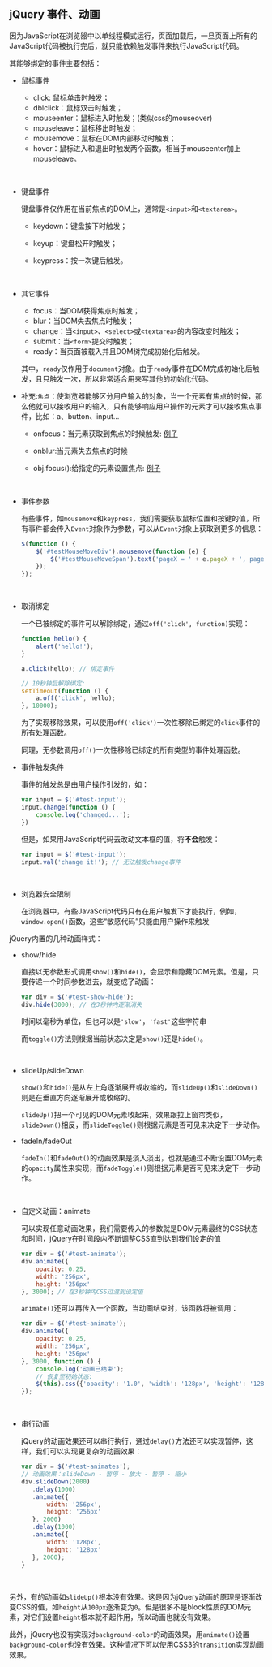 ## jQuery 事件、动画

因为JavaScript在浏览器中以单线程模式运行，页面加载后，一旦页面上所有的JavaScript代码被执行完后，就只能依赖触发事件来执行JavaScript代码。

其能够绑定的事件主要包括：

* 鼠标事件

  * click: 鼠标单击时触发；
  * dblclick：鼠标双击时触发；
  * mouseenter：鼠标进入时触发；(类似css的mouseover)
  * mouseleave：鼠标移出时触发；
  * mousemove：鼠标在DOM内部移动时触发；
  * hover：鼠标进入和退出时触发两个函数，相当于mouseenter加上mouseleave。

  ​

* 键盘事件

  键盘事件仅作用在当前焦点的DOM上，通常是`<input>`和`<textarea>`。

  * keydown：键盘按下时触发；

  * keyup：键盘松开时触发；

  * keypress：按一次键后触发。

    ​

* 其它事件

  * focus：当DOM获得焦点时触发；
  * blur：当DOM失去焦点时触发；
  * change：当`<input>`、`<select>`或`<textarea>`的内容改变时触发；
  * submit：当`<form>`提交时触发；
  * ready：当页面被载入并且DOM树完成初始化后触发。

  其中，`ready`仅作用于`document`对象。由于`ready`事件在DOM完成初始化后触发，且只触发一次，所以非常适合用来写其他的初始化代码。

* 补充:`焦点`：使浏览器能够区分用户输入的对象，当一个元素有焦点的时候，那么他就可以接收用户的输入，只有能够响应用户操作的元素才可以接收焦点事件，比如：a、button、input...

  * onfocus：当元素获取到焦点的时候触发: [例子](https://www.w3schools.com/jsref/tryit.asp?filename=tryjsref_onfocus)

  * onblur:当元素失去焦点的时候

  * obj.focus():给指定的元素设置焦点: [例子](https://www.w3schools.com/cssref/tryit.asp?filename=trycss_sel_focus)

    ​


* 事件参数

  有些事件，如`mousemove`和`keypress`，我们需要获取鼠标位置和按键的值，所有事件都会传入`Event`对象作为参数，可以从`Event`对象上获取到更多的信息：

  ```js
  $(function () {
      $('#testMouseMoveDiv').mousemove(function (e) {
          $('#testMouseMoveSpan').text('pageX = ' + e.pageX + ', pageY = ' + e.pageY);
      });
  });
  ```

  ​

* 取消绑定

  一个已被绑定的事件可以解除绑定，通过`off('click', function)`实现：

  ```js
  function hello() {
      alert('hello!');
  }

  a.click(hello); // 绑定事件

  // 10秒钟后解除绑定:
  setTimeout(function () {
      a.off('click', hello);
  }, 10000);
  ```

  为了实现移除效果，可以使用`off('click')`一次性移除已绑定的`click`事件的所有处理函数。

  同理，无参数调用`off()`一次性移除已绑定的所有类型的事件处理函数。



* 事件触发条件

  事件的触发总是由用户操作引发的，如：

  ```js
  var input = $('#test-input');
  input.change(function () {
      console.log('changed...');
  })
  ```

  但是，如果用JavaScript代码去改动文本框的值，将**不会**触发：

  ```js
  var input = $('#test-input');
  input.val('change it!'); // 无法触发change事件
  ```

  ​

* 浏览器安全限制

  在浏览器中，有些JavaScript代码只有在用户触发下才能执行，例如，`window.open()`函数，这些“敏感代码”只能由用户操作来触发



jQuery内置的几种动画样式：

* show/hide

  直接以无参数形式调用`show()`和`hide()`，会显示和隐藏DOM元素。但是，只要传递一个时间参数进去，就变成了动画：

  ```js
  var div = $('#test-show-hide');
  div.hide(3000); // 在3秒钟内逐渐消失
  ```

  时间以毫秒为单位，但也可以是`'slow'`，`'fast'`这些字符串

  而`toggle()`方法则根据当前状态决定是`show()`还是`hide()`。

  ​

* slideUp/slideDown

  `show()`和`hide()`是从左上角逐渐展开或收缩的，而`slideUp()`和`slideDown()`则是在垂直方向逐渐展开或收缩的。

  `slideUp()`把一个可见的DOM元素收起来，效果跟拉上窗帘类似，`slideDown()`相反，而`slideToggle()`则根据元素是否可见来决定下一步动作。



* fadeIn/fadeOut

  `fadeIn()`和`fadeOut()`的动画效果是淡入淡出，也就是通过不断设置DOM元素的`opacity`属性来实现，而`fadeToggle()`则根据元素是否可见来决定下一步动作。

  ​

* 自定义动画：animate

  可以实现任意动画效果，我们需要传入的参数就是DOM元素最终的CSS状态和时间，jQuery在时间段内不断调整CSS直到达到我们设定的值

  ```js
  var div = $('#test-animate');
  div.animate({
      opacity: 0.25,
      width: '256px',
      height: '256px'
  }, 3000); // 在3秒钟内CSS过渡到设定值
  ```

  `animate()`还可以再传入一个函数，当动画结束时，该函数将被调用：

  ```js
  var div = $('#test-animate');
  div.animate({
      opacity: 0.25,
      width: '256px',
      height: '256px'
  }, 3000, function () {
      console.log('动画已结束');
      // 恢复至初始状态:
      $(this).css({'opacity': '1.0', 'width': '128px', 'height': '128px'})
  });
  ```

  ​

* 串行动画

  jQuery的动画效果还可以串行执行，通过`delay()`方法还可以实现暂停，这样，我们可以实现更复杂的动画效果：

  ```js
  var div = $('#test-animates');
  // 动画效果：slideDown - 暂停 - 放大 - 暂停 - 缩小
  div.slideDown(2000)
     .delay(1000)
     .animate({
         width: '256px',
         height: '256px'
     }, 2000)
     .delay(1000)
     .animate({
         width: '128px',
         height: '128px'
     }, 2000);
  }
  ```

  ​

另外，有的动画如`slideUp()`根本没有效果。这是因为jQuery动画的原理是逐渐改变CSS的值，如`height`从`100px`逐渐变为`0`。但是很多不是block性质的DOM元素，对它们设置`height`根本就不起作用，所以动画也就没有效果。

此外，jQuery也没有实现对`background-color`的动画效果，用`animate()`设置`background-color`也没有效果。这种情况下可以使用CSS3的`transition`实现动画效果。

